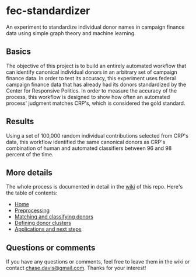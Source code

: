fec-standardizer
================

An experiment to standardize individual donor names in campaign finance data using simple graph theory and machine learning.

## Basics

The objective of this project is to build an entirely automated workflow that can identify canonical individual donors in an arbitrary set
of campaign finance data. In order to test its accuracy, this experiment uses federal campaign finance data that has already had its donors
standardized by the Center for Responsive Politics. In order to measure the accuracy of the process, this workflow is designed to show how
often an automated process' judgment matches CRP's, which is considered the gold standard.

## Results

Using a set of 100,000 random individual contributions selected from CRP's data, this workflow identified the same canonical donors as CRP's
combination of human and automated classifiers between 96 and 98 percent of the time.

## More details

The whole process is documented in detail in the [wiki](https://github.com/cjdd3b/fec-standardizer/wiki) of this repo. Here's the table of contents:

- [Home](https://github.com/cjdd3b/fec-standardizer/wiki/)
- [Preprocessing](https://github.com/cjdd3b/fec-standardizer/wiki/Preprocessing)
- [Matching and classifying donors](https://github.com/cjdd3b/fec-standardizer/wiki/Matching-donors)
- [Defining donor clusters](https://github.com/cjdd3b/fec-standardizer/wiki/Defining-donor-clusters)
- [Applications and next steps](https://github.com/cjdd3b/fec-standardizer/wiki/Applications-and-next-steps)

## Questions or comments

If you have any questions or comments, feel free to leave them in the wiki or contact chase.davis@gmail.com. Thanks for your interest!